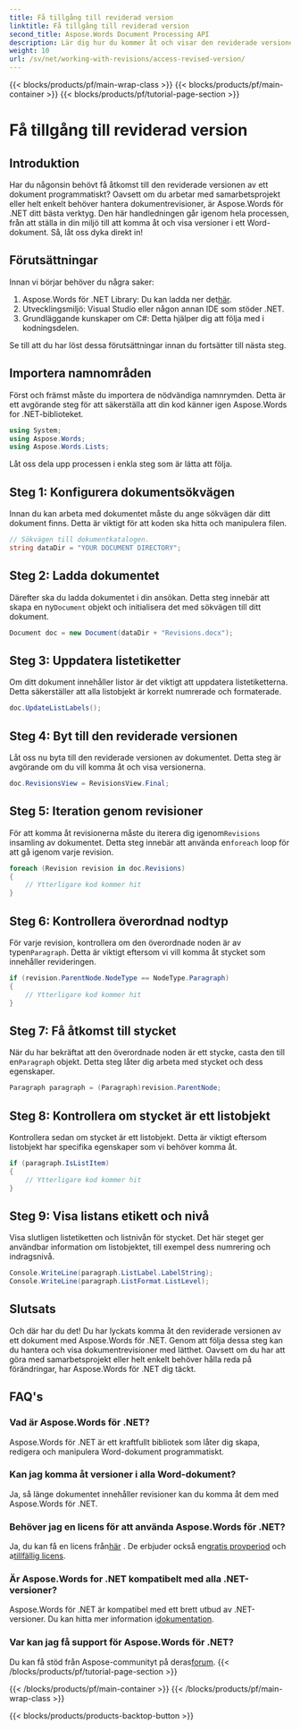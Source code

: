 ```yaml
---
title: Få tillgång till reviderad version
linktitle: Få tillgång till reviderad version
second_title: Aspose.Words Document Processing API
description: Lär dig hur du kommer åt och visar den reviderade versionen av ett dokument med Aspose.Words för .NET. Följ vår steg-för-steg-guide för sömlös dokumenthantering.
weight: 10
url: /sv/net/working-with-revisions/access-revised-version/
---
```


{{< blocks/products/pf/main-wrap-class >}}
{{< blocks/products/pf/main-container >}}
{{< blocks/products/pf/tutorial-page-section >}}

# Få tillgång till reviderad version

## Introduktion

Har du någonsin behövt få åtkomst till den reviderade versionen av ett dokument programmatiskt? Oavsett om du arbetar med samarbetsprojekt eller helt enkelt behöver hantera dokumentrevisioner, är Aspose.Words för .NET ditt bästa verktyg. Den här handledningen går igenom hela processen, från att ställa in din miljö till att komma åt och visa versioner i ett Word-dokument. Så, låt oss dyka direkt in!

## Förutsättningar

Innan vi börjar behöver du några saker:

1.  Aspose.Words för .NET Library: Du kan ladda ner det[här](https://releases.aspose.com/words/net/).
2. Utvecklingsmiljö: Visual Studio eller någon annan IDE som stöder .NET.
3. Grundläggande kunskaper om C#: Detta hjälper dig att följa med i kodningsdelen.

Se till att du har löst dessa förutsättningar innan du fortsätter till nästa steg.

## Importera namnområden

Först och främst måste du importera de nödvändiga namnrymden. Detta är ett avgörande steg för att säkerställa att din kod känner igen Aspose.Words for .NET-biblioteket.

```csharp
using System;
using Aspose.Words;
using Aspose.Words.Lists;
```

Låt oss dela upp processen i enkla steg som är lätta att följa.

## Steg 1: Konfigurera dokumentsökvägen

Innan du kan arbeta med dokumentet måste du ange sökvägen där ditt dokument finns. Detta är viktigt för att koden ska hitta och manipulera filen.

```csharp
// Sökvägen till dokumentkatalogen.
string dataDir = "YOUR DOCUMENT DIRECTORY";
```

## Steg 2: Ladda dokumentet

 Därefter ska du ladda dokumentet i din ansökan. Detta steg innebär att skapa en ny`Document` objekt och initialisera det med sökvägen till ditt dokument.

```csharp
Document doc = new Document(dataDir + "Revisions.docx");
```

## Steg 3: Uppdatera listetiketter

Om ditt dokument innehåller listor är det viktigt att uppdatera listetiketterna. Detta säkerställer att alla listobjekt är korrekt numrerade och formaterade.

```csharp
doc.UpdateListLabels();
```

## Steg 4: Byt till den reviderade versionen

Låt oss nu byta till den reviderade versionen av dokumentet. Detta steg är avgörande om du vill komma åt och visa versionerna.

```csharp
doc.RevisionsView = RevisionsView.Final;
```

## Steg 5: Iteration genom revisioner

 För att komma åt revisionerna måste du iterera dig igenom`Revisions` insamling av dokumentet. Detta steg innebär att använda en`foreach` loop för att gå igenom varje revision.

```csharp
foreach (Revision revision in doc.Revisions)
{
    // Ytterligare kod kommer hit
}
```

## Steg 6: Kontrollera överordnad nodtyp

 För varje revision, kontrollera om den överordnade noden är av typen`Paragraph`. Detta är viktigt eftersom vi vill komma åt stycket som innehåller revideringen.

```csharp
if (revision.ParentNode.NodeType == NodeType.Paragraph)
{
    // Ytterligare kod kommer hit
}
```

## Steg 7: Få åtkomst till stycket

 När du har bekräftat att den överordnade noden är ett stycke, casta den till en`Paragraph` objekt. Detta steg låter dig arbeta med stycket och dess egenskaper.

```csharp
Paragraph paragraph = (Paragraph)revision.ParentNode;
```

## Steg 8: Kontrollera om stycket är ett listobjekt

Kontrollera sedan om stycket är ett listobjekt. Detta är viktigt eftersom listobjekt har specifika egenskaper som vi behöver komma åt.

```csharp
if (paragraph.IsListItem)
{
    // Ytterligare kod kommer hit
}
```

## Steg 9: Visa listans etikett och nivå

Visa slutligen listetiketten och listnivån för stycket. Det här steget ger användbar information om listobjektet, till exempel dess numrering och indragsnivå.

```csharp
Console.WriteLine(paragraph.ListLabel.LabelString);
Console.WriteLine(paragraph.ListFormat.ListLevel);
```

## Slutsats

Och där har du det! Du har lyckats komma åt den reviderade versionen av ett dokument med Aspose.Words för .NET. Genom att följa dessa steg kan du hantera och visa dokumentrevisioner med lätthet. Oavsett om du har att göra med samarbetsprojekt eller helt enkelt behöver hålla reda på förändringar, har Aspose.Words för .NET dig täckt.

## FAQ's

### Vad är Aspose.Words för .NET?
Aspose.Words för .NET är ett kraftfullt bibliotek som låter dig skapa, redigera och manipulera Word-dokument programmatiskt.

### Kan jag komma åt versioner i alla Word-dokument?
Ja, så länge dokumentet innehåller revisioner kan du komma åt dem med Aspose.Words för .NET.

### Behöver jag en licens för att använda Aspose.Words för .NET?
 Ja, du kan få en licens från[här](https://purchase.aspose.com/buy) . De erbjuder också en[gratis provperiod](https://releases.aspose.com/) och a[tillfällig licens](https://purchase.aspose.com/temporary-license/).

### Är Aspose.Words for .NET kompatibelt med alla .NET-versioner?
Aspose.Words för .NET är kompatibel med ett brett utbud av .NET-versioner. Du kan hitta mer information i[dokumentation](https://reference.aspose.com/words/net/).

### Var kan jag få support för Aspose.Words för .NET?
 Du kan få stöd från Aspose-communityt på deras[forum](https://forum.aspose.com/c/words/8).
{{< /blocks/products/pf/tutorial-page-section >}}

{{< /blocks/products/pf/main-container >}}
{{< /blocks/products/pf/main-wrap-class >}}

{{< blocks/products/products-backtop-button >}}
